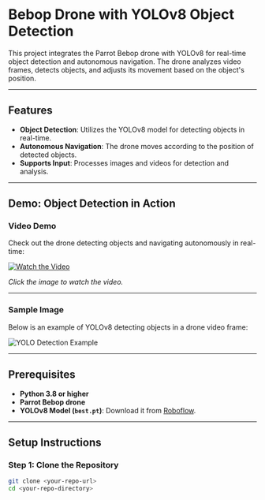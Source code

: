 # Bebop Drone with YOLOv8 Object Detection

This project integrates the Parrot Bebop drone with YOLOv8 for real-time object detection and autonomous navigation. The drone analyzes video frames, detects objects, and adjusts its movement based on the object's position.

---

## Features
- **Object Detection**: Utilizes the YOLOv8 model for detecting objects in real-time.
- **Autonomous Navigation**: The drone moves according to the position of detected objects.
- **Supports Input**: Processes images and videos for detection and analysis.

---

## Demo: Object Detection in Action

### Video Demo
Check out the drone detecting objects and navigating autonomously in real-time:

[![Watch the Video](https://img.youtube.com/vi/YOUR_VIDEO_ID/maxresdefault.jpg)](https://www.youtube.com/watch?v=F8fkqyVmGgs)

*Click the image to watch the video.*

---

### Sample Image
Below is an example of YOLOv8 detecting objects in a drone video frame:

![YOLO Detection Example](path/to/detected_image.jpg)

---

## Prerequisites
- **Python 3.8 or higher**
- **Parrot Bebop drone**
- **YOLOv8 Model (`best.pt`)**: Download it from [Roboflow](https://universe.roboflow.com/window/window-labeling).

---

## Setup Instructions

### Step 1: Clone the Repository
```bash
git clone <your-repo-url>
cd <your-repo-directory>

